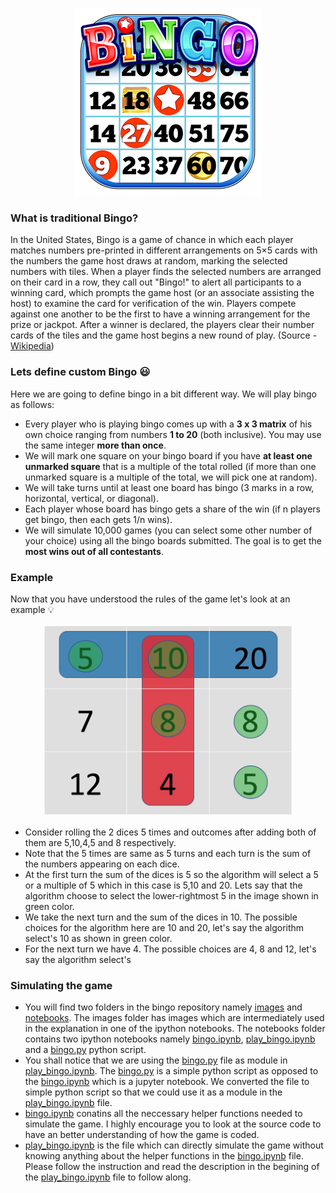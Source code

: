 <p align="center"><img src ="images/traditional-bingo.png" /></p>

### What is traditional Bingo?
In the United States, Bingo is a game of chance in which each player matches numbers pre-printed in different arrangements on 5×5 cards with the numbers the game host draws at random, marking the selected numbers with tiles. When a player finds the selected numbers are arranged on their card in a row, they call out "Bingo!" to alert all participants to a winning card, which prompts the game host (or an associate assisting the host) to examine the card for verification of the win. Players compete against one another to be the first to have a winning arrangement for the prize or jackpot. After a winner is declared, the players clear their number cards of the tiles and the game host begins a new round of play. (Source - [Wikipedia](https://en.wikipedia.org/wiki/Bingo_(U.S.)))

### Lets define custom Bingo :smiley:
Here we are going to define bingo in a bit different way. We will play bingo as follows:
- Every player who is playing bingo comes up with a **3 x 3 matrix** of his own choice ranging from numbers **1 to 20** (both inclusive). You may use the same integer **more than once**.
- We will mark one square on your bingo board if you have **at least one unmarked square** that is a multiple of the total rolled (if more than one unmarked square is a multiple of the total, we will pick one at random).
- We will take turns until at least one board has bingo (3 marks in a row, horizontal, vertical, or diagonal).
- Each player whose board has bingo gets a share of the win (if n players get bingo, then each gets 1/n wins).
- We will simulate 10,000 games (you can select some other number of your choice) using all the bingo boards submitted. The goal is to get the **most wins out of all contestants**.

### Example
Now that you have understood the rules of the game let's look at an example :bulb:
<p align="center"><img src ="images/custom_bingo.jpg" width = "400"/></p>

- Consider rolling the 2 dices 5 times and outcomes after adding both of them are 5,10,4,5 and 8 respectively.
- Note that the 5 times are same as 5 turns and each turn is the sum of the numbers appearing on each dice.
- At the first turn the sum of the dices is 5 so the algorithm will select a 5 or a multiple of 5 which in this case is 5,10 and 20. Lets say that the algorithm choose to select the lower-rightmost 5 in the image shown in green color.
- We take the next turn and the sum of the dices in 10. The possible choices for the algorithm here are 10 and 20, let's say the algorithm select's 10 as shown in green color.
- For the next turn we have 4. The possible choices are 4, 8 and 12, let's say the algorithm select's 

### Simulating the game
- You will find two folders in the bingo repository namely [images](images) and [notebooks](notebooks). The images folder has images which are intermediately used in the explanation in one of the ipython notebooks. The notebooks folder contains two ipython notebooks namely [bingo.ipynb](notebooks/bingo.ipynb), [play_bingo.ipynb](notebooks/play_bingo.ipynb) and a [bingo.py](notebooks/bingo.py) python script.
- You shall notice that we are using the [bingo.py](notebooks/bingo.py) file as module in [play_bingo.ipynb](notebooks/play_bingo.ipynb). The [bingo.py](notebooks/bingo.py) is a simple python script as opposed to the [bingo.ipynb](notebooks/bingo.ipynb) which is a jupyter notebook. We converted the file to simple python script so that we could use it as a module in the [play_bingo.ipynb](notebooks/play_bingo.ipynb) file.
- [bingo.ipynb](notebooks/bingo.ipynb) conatins all the neccessary helper functions needed to simulate the game. I highly encourage you to look at the source code to have an better understanding of how the game is coded.
- [play_bingo.ipynb](notebooks/play_bingo.ipynb) is the file which can directly simulate the game without knowing anything about the helper functions in the [bingo.ipynb](notebooks/bingo.ipynb) file. Please follow the instruction and read the description in the begining of the [play_bingo.ipynb](notebooks/play_bingo.ipynb) file to follow along.

    													
													
																								
													
													
